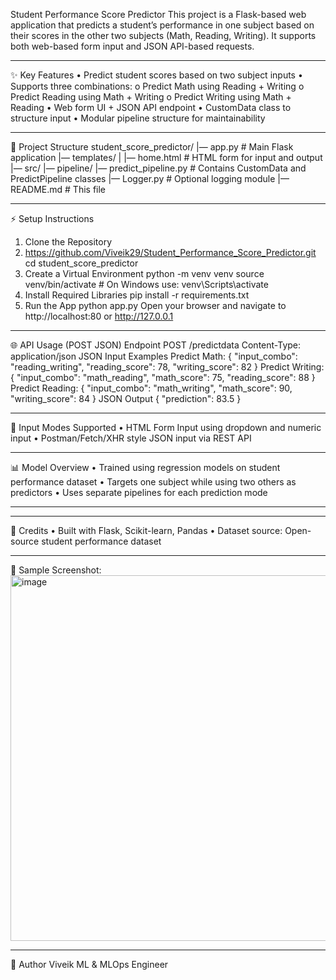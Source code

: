 Student Performance Score Predictor
This project is a Flask-based web application that predicts a student’s performance in one subject based on their scores in the other two subjects (Math, Reading, Writing). It supports both web-based form input and JSON API-based requests.
________________________________________
✨ Key Features
•	Predict student scores based on two subject inputs
•	Supports three combinations:
o	Predict Math using Reading + Writing
o	Predict Reading using Math + Writing
o	Predict Writing using Math + Reading
•	Web form UI + JSON API endpoint
•	CustomData class to structure input
•	Modular pipeline structure for maintainability
________________________________________
📂 Project Structure
student_score_predictor/
|— app.py                    # Main Flask application
|— templates/
|   |— home.html             # HTML form for input and output
|— src/
    |— pipeline/
        |— predict_pipeline.py  # Contains CustomData and PredictPipeline classes
    |— Logger.py             # Optional logging module
|— README.md                # This file
________________________________________
⚡ Setup Instructions
1. Clone the Repository
2. https://github.com/Viveik29/Student_Performance_Score_Predictor.git
cd student_score_predictor
3. Create a Virtual Environment
python -m venv venv
source venv/bin/activate  # On Windows use: venv\Scripts\activate
4. Install Required Libraries
pip install -r requirements.txt
5. Run the App
python app.py
Open your browser and navigate to http://localhost:80 or http://127.0.0.1
________________________________________
🌐 API Usage (POST JSON)
Endpoint
POST /predictdata
Content-Type: application/json
JSON Input Examples
Predict Math:
{
  "input_combo": "reading_writing",
  "reading_score": 78,
  "writing_score": 82
}
Predict Writing:
{
  "input_combo": "math_reading",
  "math_score": 75,
  "reading_score": 88
}
Predict Reading:
{
  "input_combo": "math_writing",
  "math_score": 90,
  "writing_score": 84
}
JSON Output
{
  "prediction": 83.5
}
________________________________________
📅 Input Modes Supported
•	HTML Form Input using dropdown and numeric input
•	Postman/Fetch/XHR style JSON input via REST API
________________________________________
📊 Model Overview
•	Trained using regression models on student performance dataset
•	Targets one subject while using two others as predictors
•	Uses separate pipelines for each prediction mode
________________________________________
________________________________________
📍 Credits
•	Built with Flask, Scikit-learn, Pandas
•	Dataset source: Open-source student performance dataset
_____________________________________________
🌟 Sample Screenshot:
<img width="861" height="585" alt="image" src="https://github.com/user-attachments/assets/16216b6e-e661-4ef8-aec0-fd218049861e" />

____________________________________




🚀 Author
Viveik
ML & MLOps Engineer
